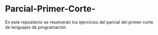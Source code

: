 # Parcial-Primer-Corte-
En este repositorio se resolverán los ejercicios del parcial del primer corte de lenguajes de programación 
